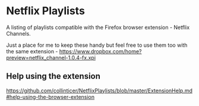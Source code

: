 # Netflix Playlists

A listing of playlists compatible with the Firefox browser extension - Netflix Channels.

Just a place for me to keep these handy but feel free to use them too with the same extension - https://www.dropbox.com/home?preview=netflix_channel-1.0.4-fx.xpi

## Help using the extension

https://github.com/collinticer/NetflixPlaylists/blob/master/ExtensionHelp.md#help-using-the-browser-extension



